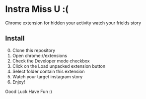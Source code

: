 # Instra Miss U :(
Chrome extension for hidden your activity watch your frields story

## Install
0. Clone this repository
1. Open chrome://extensions
2. Check the Developer mode checkbox
3. Click on the Load unpacked extension button
4. Select folder contain this extension
5. Watch your target instagram story
5. Enjoy!

Good Luck Have Fun :)
